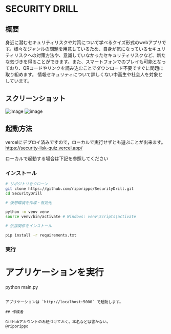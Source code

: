 # SECURITY DRILL

## 概要

身近に潜むセキュリティリスクや対策について学べるクイズ形式のwebアプリです。様々なジャンルの問題を用意しているため、自身が気になっているセキュリティリスクへの対策方法や、意識していなかったセキュリティリスクなど、新たな気づきを得ることができます。また、スマートフォンでのプレイも可能となっており、QRコードやリンクを読み込むことでダウンロード不要ですぐに問題に取り組めます。
情報セキュリティについて詳しくない中高生や社会人を対象としています。

## スクリーンショット
![image](https://github.com/user-attachments/assets/73b678e3-7ccf-49dc-b7ce-648f282ea1af)
![image](https://github.com/user-attachments/assets/8a118f30-7349-4d39-b0bc-72620f0a2ab8)


## 起動方法

vercelにデプロイ済みですので，ローカルで実行せずとも遊ぶことが出来ます。  
https://security-lisk-quiz.vercel.app/  

ローカルで起動する場合は下記を参照してください

### インストール

```bash
# リポジトリをクローン
git clone https://github.com/riporippo/SecurityDrill.git
cd SecurityDrill

# 仮想環境を作成・有効化

python -m venv venv
source venv/bin/activate # Windows: venv\Scripts\activate

# 依存関係をインストール

pip install -r requirements.txt
```

### 実行

# アプリケーションを実行

python main.py
```

アプリケーションは `http://localhost:5000` で起動します。

## 作成者

GitHubアカウントのみ紐づけておく。本名などは書かない。
@riporippo
